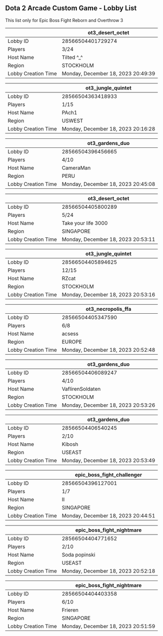 ## Dota 2 Arcade Custom Game - Lobby List

This list only for Epic Boss Fight Reborn and Overthrow 3

|  | ot3_desert_octet |
| ------ | ------ |
| Lobby ID | 28566504401729274 |
| Players | 3/24 |
| Host Name | Tilted ^_^ |
| Region | STOCKHOLM |
| Lobby Creation Time | Monday, December 18, 2023 20:49:39 |


|  | ot3_jungle_quintet |
| ------ | ------ |
| Lobby ID | 28566504363418933 |
| Players | 1/15 |
| Host Name | PAch1 |
| Region | USWEST |
| Lobby Creation Time | Monday, December 18, 2023 20:16:28 |


|  | ot3_gardens_duo |
| ------ | ------ |
| Lobby ID | 28566504396456665 |
| Players | 4/10 |
| Host Name | CameraMan |
| Region | PERU |
| Lobby Creation Time | Monday, December 18, 2023 20:45:08 |


|  | ot3_desert_octet |
| ------ | ------ |
| Lobby ID | 28566504405800289 |
| Players | 5/24 |
| Host Name | Take your life 3000 |
| Region | SINGAPORE |
| Lobby Creation Time | Monday, December 18, 2023 20:53:11 |


|  | ot3_jungle_quintet |
| ------ | ------ |
| Lobby ID | 28566504405894625 |
| Players | 12/15 |
| Host Name | RZcat |
| Region | STOCKHOLM |
| Lobby Creation Time | Monday, December 18, 2023 20:53:16 |


|  | ot3_necropolis_ffa |
| ------ | ------ |
| Lobby ID | 28566504405347590 |
| Players | 6/8 |
| Host Name | acsess |
| Region | EUROPE |
| Lobby Creation Time | Monday, December 18, 2023 20:52:48 |


|  | ot3_gardens_duo |
| ------ | ------ |
| Lobby ID | 28566504406089247 |
| Players | 4/10 |
| Host Name | VaflirenSoldaten |
| Region | STOCKHOLM |
| Lobby Creation Time | Monday, December 18, 2023 20:53:26 |


|  | ot3_gardens_duo |
| ------ | ------ |
| Lobby ID | 28566504406540245 |
| Players | 2/10 |
| Host Name | Kibosh |
| Region | USEAST |
| Lobby Creation Time | Monday, December 18, 2023 20:53:49 |


|  | epic_boss_fight_challenger |
| ------ | ------ |
| Lobby ID | 28566504396127001 |
| Players | 1/7 |
| Host Name | II |
| Region | SINGAPORE |
| Lobby Creation Time | Monday, December 18, 2023 20:44:51 |


|  | epic_boss_fight_nightmare |
| ------ | ------ |
| Lobby ID | 28566504404771652 |
| Players | 2/10 |
| Host Name | Soda popinski |
| Region | USEAST |
| Lobby Creation Time | Monday, December 18, 2023 20:52:18 |


|  | epic_boss_fight_nightmare |
| ------ | ------ |
| Lobby ID | 28566504404403358 |
| Players | 6/10 |
| Host Name | Frieren |
| Region | SINGAPORE |
| Lobby Creation Time | Monday, December 18, 2023 20:51:59 |


